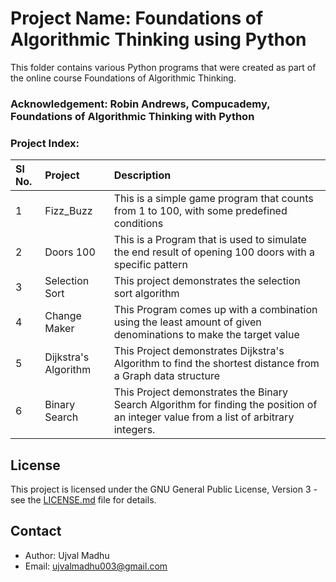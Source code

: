 # Project Name: Foundations of Algorithmic Thinking using Python

This folder contains various Python programs that were created as part of the online course Foundations of Algorithmic Thinking.

### Acknowledgement: Robin Andrews, Compucademy, Foundations of Algorithmic Thinking with Python

### Project Index:

| Sl No. | Project| Description|
|:-------|:-------|:-----------|
| 1 | Fizz_Buzz | This is a simple game program that counts from 1 to 100, with some predefined conditions |
| 2 | Doors 100 | This is a Program that is used to simulate the end result of opening 100 doors with a specific pattern |
| 3 | Selection Sort | This project demonstrates the selection sort algorithm |
| 4 | Change Maker | This Program comes up with a combination using the least amount of given denominations to make the target value |
| 5 | Dijkstra's Algorithm | This Project demonstrates Dijkstra's Algorithm to find the shortest distance from a Graph data structure  |
| 6 | Binary Search | This Project demonstrates the Binary Search Algorithm for finding the position of an integer value from a list of arbitrary integers. |


## License

This project is licensed under the GNU General Public License, Version 3 - see the [LICENSE.md](../LICENSE.md) file for details.

## Contact

- Author: Ujval Madhu
- Email: ujvalmadhu003@gmail.com
